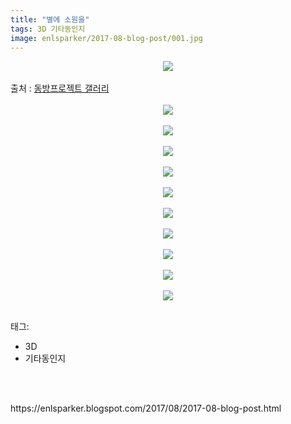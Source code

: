 ```yaml
---
title: "별에 소원을"
tags: 3D 기타동인지
image: enlsparker/2017-08-blog-post/001.jpg
---
```

<div class="article">
<div class="post-body entry-content" id="post-body-667767476878912612" itemprop="description articleBody">
<div class="separator" style="clear: both; text-align: center;">
<img src="{{ site.nasurl }}/enlsparker/2017-08-blog-post/001.jpg"/></div>
<br/>
<a name="more"></a>출처 : <a href="http://gall.dcinside.com/board/view/?id=touhou&amp;no=4899826">동방프로젝트 갤러리</a><br/>
<br/>
<div class="separator" style="clear: both; text-align: center;">
<img src="{{ site.nasurl }}/enlsparker/2017-08-blog-post/002.jpg"/></div>
<br/>
<div class="separator" style="clear: both; text-align: center;">
<img src="{{ site.nasurl }}/enlsparker/2017-08-blog-post/003.jpg"/></div>
<br/>
<div class="separator" style="clear: both; text-align: center;">
<img src="{{ site.nasurl }}/enlsparker/2017-08-blog-post/004.jpg"/></div>
<br/>
<div class="separator" style="clear: both; text-align: center;">
<img src="{{ site.nasurl }}/enlsparker/2017-08-blog-post/005.jpg"/></div>
<br/>
<div class="separator" style="clear: both; text-align: center;">
<img src="{{ site.nasurl }}/enlsparker/2017-08-blog-post/006.jpg"/></div>
<br/>
<div class="separator" style="clear: both; text-align: center;">
<img src="{{ site.nasurl }}/enlsparker/2017-08-blog-post/007.jpg"/></div>
<br/>
<div class="separator" style="clear: both; text-align: center;">
<img src="{{ site.nasurl }}/enlsparker/2017-08-blog-post/008.jpg"/></div>
<br/>
<div class="separator" style="clear: both; text-align: center;">
<img src="{{ site.nasurl }}/enlsparker/2017-08-blog-post/009.jpg"/></div>
<br/>
<div class="separator" style="clear: both; text-align: center;">
<img src="{{ site.nasurl }}/enlsparker/2017-08-blog-post/010.jpg"/></div>
<br/>
<div class="separator" style="clear: both; text-align: center;">
<img src="{{ site.nasurl }}/enlsparker/2017-08-blog-post/011.jpg"/></div>
<div style="clear: both;"></div>
</div></div><br/>
<div class="tagTrail">
<p>태그: </p>
<ul>
<li>3D</li>
<li>기타동인지</li>
</ul>
</div><br/>

<br/>
<p id="refer">https://enlsparker.blogspot.com/2017/08/2017-08-blog-post.html</p>
<br/>
